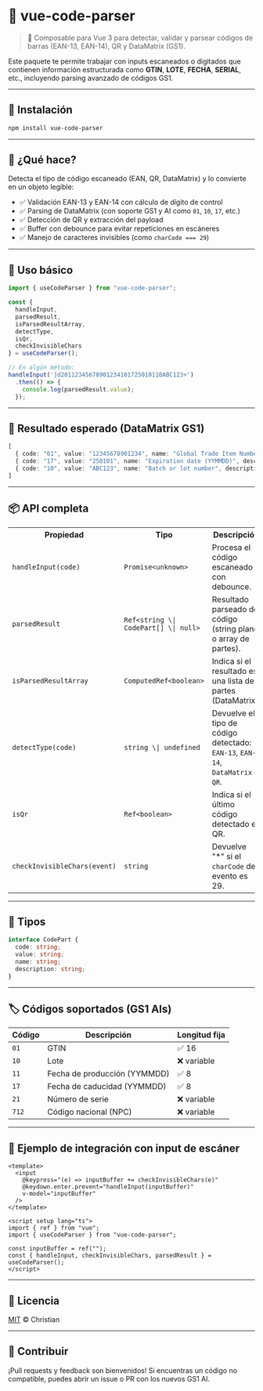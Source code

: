 # 🎯 vue-code-parser

> 🧩 Composable para Vue 3 para detectar, validar y parsear códigos de barras (EAN-13, EAN-14), QR y DataMatrix (GS1).

Este paquete te permite trabajar con inputs escaneados o digitados que contienen información estructurada como **GTIN**, **LOTE**, **FECHA**, **SERIAL**, etc., incluyendo parsing avanzado de códigos GS1.

---

## 🚀 Instalación

```bash
npm install vue-code-parser
```

---

## 🧠 ¿Qué hace?

Detecta el tipo de código escaneado (EAN, QR, DataMatrix) y lo convierte en un objeto legible:

- ✅ Validación EAN-13 y EAN-14 con cálculo de dígito de control
- ✅ Parsing de DataMatrix (con soporte GS1 y AI como `01`, `10`, `17`, etc.)
- ✅ Detección de QR y extracción del payload
- ✅ Buffer con debounce para evitar repeticiones en escáneres
- ✅ Manejo de caracteres invisibles (como `charCode === 29`)

---

## 🧰 Uso básico

```ts
import { useCodeParser } from "vue-code-parser";

const {
  handleInput,
  parsedResult,
  isParsedResultArray,
  detectType,
  isQr,
  checkInvisibleChars
} = useCodeParser();

// En algún método:
handleInput(']d20112345678901234101725010110ABC123+')
  .then(() => {
    console.log(parsedResult.value);
  });
```

---

## 🧾 Resultado esperado (DataMatrix GS1)

```ts
[
  { code: "01", value: "12345678901234", name: "Global Trade Item Number", description: "GTIN" },
  { code: "17", value: "250101", name: "Expiration date (YYMMDD)", description: "FECHA DE CACUCIDAD" },
  { code: "10", value: "ABC123", name: "Batch or lot number", description: "LOTE" }
]
```

---

## 📦 API completa

<div align="center">

<table>
  <tr>
    <th>Propiedad</th>
    <th>Tipo</th>
    <th>Descripción</th>
  </tr>
  <tr>
    <td><code>handleInput(code)</code></td>
    <td><code>Promise&lt;unknown&gt;</code></td>
    <td>Procesa el código escaneado con debounce.</td>
  </tr>
  <tr>
    <td><code>parsedResult</code></td>
    <td><code>Ref&lt;string \| CodePart[] \| null&gt;</code></td>
    <td>Resultado parseado del código (string plano o array de partes).</td>
  </tr>
  <tr>
    <td><code>isParsedResultArray</code></td>
    <td><code>ComputedRef&lt;boolean&gt;</code></td>
    <td>Indica si el resultado es una lista de partes (DataMatrix).</td>
  </tr>
  <tr>
    <td><code>detectType(code)</code></td>
    <td><code>string \| undefined</code></td>
    <td>Devuelve el tipo de código detectado: <code>EAN-13</code>, <code>EAN-14</code>, <code>DataMatrix</code> o <code>QR</code>.</td>
  </tr>
  <tr>
    <td><code>isQr</code></td>
    <td><code>Ref&lt;boolean&gt;</code></td>
    <td>Indica si el último código detectado es QR.</td>
  </tr>
  <tr>
    <td><code>checkInvisibleChars(event)</code></td>
    <td><code>string</code></td>
    <td>Devuelve "*" si el <code>charCode</code> del evento es 29.</td>
  </tr>
</table>

</div>

---

## 🧩 Tipos

```ts
interface CodePart {
  code: string;
  value: string;
  name: string;
  description: string;
}
```

---

## 🏷️ Códigos soportados (GS1 AIs)

| Código | Descripción                  | Longitud fija |
|--------|------------------------------|---------------|
| `01`   | GTIN                         | ✅ 16          |
| `10`   | Lote                         | ❌ variable    |
| `11`   | Fecha de producción (YYMMDD) | ✅ 8           |
| `17`   | Fecha de caducidad (YYMMDD)  | ✅ 8           |
| `21`   | Número de serie              | ❌ variable    |
| `712`  | Código nacional (NPC)        | ❌ variable    |

---

## 🧪 Ejemplo de integración con input de escáner

```vue
<template>
  <input
    @keypress="(e) => inputBuffer += checkInvisibleChars(e)"
    @keydown.enter.prevent="handleInput(inputBuffer)"
    v-model="inputBuffer"
  />
</template>

<script setup lang="ts">
import { ref } from "vue";
import { useCodeParser } from "vue-code-parser";

const inputBuffer = ref("");
const { handleInput, checkInvisibleChars, parsedResult } = useCodeParser();
</script>
```

---

## 📃 Licencia

[MIT](LICENSE) © Christian

---

## 🤝 Contribuir

¡Pull requests y feedback son bienvenidos! Si encuentras un código no compatible, puedes abrir un issue o PR con los nuevos GS1 AI.
